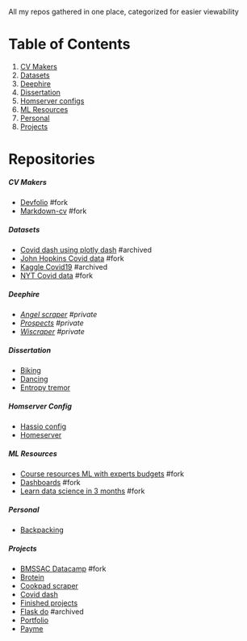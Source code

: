 All my repos gathered in one place, categorized for easier viewability

<p align = "center">
  
# Table of Contents

1. [CV Makers](#cv-makers)
8. [Datasets](#datasets)
2. [Deephire](#deephire)
3. [Dissertation](#dissertation)
4. [Homserver configs](#homeserver-config)
5. [ML Resources](#ml-resources)
6. [Personal](#personal)
7. [Projects](#projects)
</p>

# Repositories

##### CV Makers
* [Devfolio](https://github.com/pomkos/devfolio) #fork
* [Markdown-cv](https://github.com/pomkos/markdown-cv) #fork

##### Datasets
* [Covid dash using plotly dash](https://github.com/pomkos/covid_w_plotlydash) #archived
* [John Hopkins Covid data](https://github.com/pomkos/john-hopkins-covid-data) #fork
* [Kaggle Covid19](https://github.com/pomkos/covid19) #archived
* [NYT Covid data](https://github.com/pomkos/nyt-covid-data) #fork

##### Deephire
* [_Angel scraper_](https://github.com/pomkos/angel) _#private_
* [_Prospects_](https://github.com/pomkos/prospects) _#private_
* [_Wiscraper_](https://github.com/pomkos/wiscraper) _#private_

##### Dissertation
* [Biking](https://github.com/pomkos/biking)
* [Dancing](https://github.com/pomkos/dancing)
* [Entropy tremor](https://github.com/pomkos/entropy_tremor)

##### Homserver Config
* [Hassio config](https://github.com/pomkos/hassio_config)
* [Homeserver](https://github.com/pomkos/homeserver)

##### ML Resources
* [Course resources ML with experts budgets](https://github.com/pomkos/course-resources-ml-with-experts-budgets) #fork
* [Dashboards](https://github.com/pomkos/dashboards) #fork
* [Learn data science in 3 months](https://github.com/pomkos/Learn_Data_Science_in_3_Months) #fork 

##### Personal
* [Backpacking](https://github.com/pomkos/backpacking)

##### Projects
* [BMSSAC Datacamp](https://github.com/pomkos/BMSSAC_Datacamp) #fork
* [Brotein](https://github.com/pomkos/brotein)
* [Cookpad scraper](https://github.com/pomkos/cookpad_scrape)
* [Covid dash](https://github.com/pomkos/covid_dash)
* [Finished projects](https://github.com/pomkos/Finished-Projects)
* [Flask do](https://github.com/pomkos/flask_do) #archived
* [Portfolio](https://github.com/pomkos/portfolio)
* [Payme](https://github.com/pomkos/payme)
